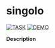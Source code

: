 # singolo

[![TASK](https://img.shields.io/badge/-TASK-green?style=flat)](https://github.com/rolling-scopes-school/tasks/blob/master/tasks/stage-0/simple-singolo.md)
[![DEMO](https://img.shields.io/badge/-DEMO-blue?style=flat)](https://pishuhott.github.io/simple-singolo/)

**Description**
